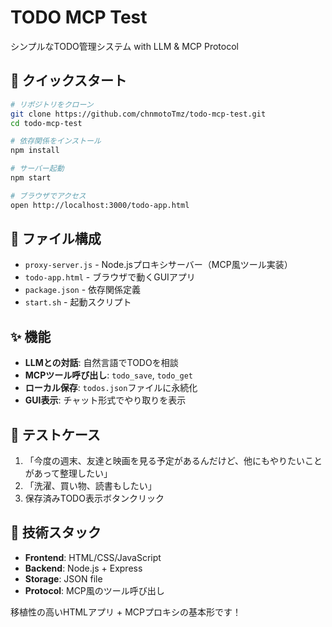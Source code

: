 # TODO MCP Test

シンプルなTODO管理システム with LLM & MCP Protocol

## 🚀 クイックスタート

```bash
# リポジトリをクローン
git clone https://github.com/chnmotoTmz/todo-mcp-test.git
cd todo-mcp-test

# 依存関係をインストール
npm install

# サーバー起動
npm start

# ブラウザでアクセス
open http://localhost:3000/todo-app.html
```

## 📁 ファイル構成

- `proxy-server.js` - Node.jsプロキシサーバー（MCP風ツール実装）
- `todo-app.html` - ブラウザで動くGUIアプリ
- `package.json` - 依存関係定義
- `start.sh` - 起動スクリプト

## ✨ 機能

- **LLMとの対話**: 自然言語でTODOを相談
- **MCPツール呼び出し**: `todo_save`, `todo_get`
- **ローカル保存**: `todos.json`ファイルに永続化
- **GUI表示**: チャット形式でやり取りを表示

## 🧪 テストケース

1. 「今度の週末、友達と映画を見る予定があるんだけど、他にもやりたいことがあって整理したい」
2. 「洗濯、買い物、読書もしたい」
3. 保存済みTODO表示ボタンクリック

## 🔧 技術スタック

- **Frontend**: HTML/CSS/JavaScript
- **Backend**: Node.js + Express
- **Storage**: JSON file
- **Protocol**: MCP風のツール呼び出し

移植性の高いHTMLアプリ + MCPプロキシの基本形です！